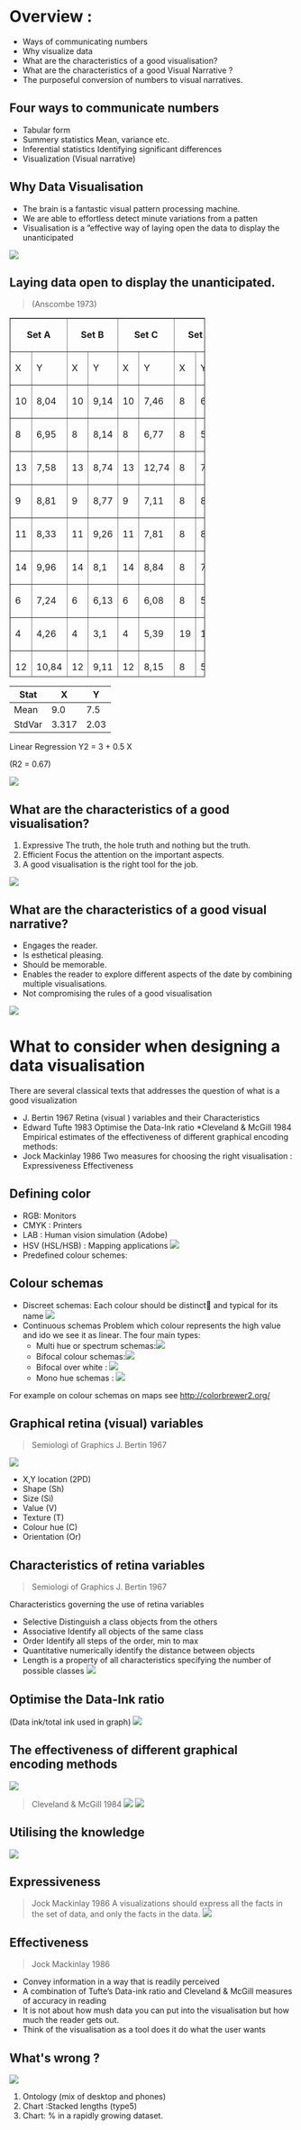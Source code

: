 # Overview :
* Ways of communicating numbers
* Why visualize data
* What are the characteristics of a good visualisation?
* What are the characteristics of a good Visual Narrative ?
* The purposeful conversion of numbers to visual narratives.

## Four ways to communicate numbers
* Tabular form
* Summery statistics Mean, variance etc.
* Inferential statistics Identifying significant differences
* Visualization (Visual narrative)

## Why Data Visualisation
* The brain is a fantastic visual pattern processing machine. 
* We are able to effortless detect minute variations from a patten
* Visualisation is a ”effective way of laying open the data to display the unanticipated

![](https://geoinformatik.github.io/webbooks/GIS_VIZ/viz_res/num_viz1.jpg)

## Laying data open to display the unanticipated.
> (Anscombe 1973)


<table style="border-collapse: collapse; width: 347px; height: 638px;" border="1px">
<tbody>
<tr>
<td style="width: 90px; text-align: center;" colspan="2">
<p><strong>Set A</strong></p>
</td>
<td style="width: 70px; text-align: center;" colspan="2">
<p><strong>Set B</strong></p>
</td>
<td style="width: 68px; text-align: center;" colspan="2">
<p><strong>Set C</strong></p>
</td>
<td style="width: 98px; text-align: center;" colspan="2">
<p><strong>Set D</strong></p>
</td>
</tr>
<tr>
<td style="width: 49px;">
<p>X</p>
</td>
<td style="width: 41px;">
<p>Y</p>
</td>
<td style="width: 30px;">
<p>X</p>
</td>
<td style="width: 40px;">
<p>Y</p>
</td>
<td style="width: 33px;">
<p>X</p>
</td>
<td style="width: 35px;">
<p>Y</p>
</td>
<td style="width: 41px;">
<p>X</p>
</td>
<td style="width: 57px;">
<p>Y</p>
</td>
</tr>
<tr>
<td style="width: 49px;">
<p>10</p>
</td>
<td style="width: 41px;">
<p>8,04</p>
</td>
<td style="width: 30px;">
<p>10</p>
</td>
<td style="width: 40px;">
<p>9,14</p>
</td>
<td style="width: 33px;">
<p>10</p>
</td>
<td style="width: 35px;">
<p>7,46</p>
</td>
<td style="width: 41px;">
<p>8</p>
</td>
<td style="width: 57px;">
<p>6,58</p>
</td>
</tr>
<tr>
<td style="width: 49px;">
<p>8</p>
</td>
<td style="width: 41px;">
<p>6,95</p>
</td>
<td style="width: 30px;">
<p>8</p>
</td>
<td style="width: 40px;">
<p>8,14</p>
</td>
<td style="width: 33px;">
<p>8</p>
</td>
<td style="width: 35px;">
<p>6,77</p>
</td>
<td style="width: 41px;">
<p>8</p>
</td>
<td style="width: 57px;">
<p>5,76</p>
</td>
</tr>
<tr>
<td style="width: 49px;">
<p>13</p>
</td>
<td style="width: 41px;">
<p>7,58</p>
</td>
<td style="width: 30px;">
<p>13</p>
</td>
<td style="width: 40px;">
<p>8,74</p>
</td>
<td style="width: 33px;">
<p>13</p>
</td>
<td style="width: 35px;">
<p>12,74</p>
</td>
<td style="width: 41px;">
<p>8</p>
</td>
<td style="width: 57px;">
<p>7,71</p>
</td>
</tr>
<tr>
<td style="width: 49px;">
<p>9</p>
</td>
<td style="width: 41px;">
<p>8,81</p>
</td>
<td style="width: 30px;">
<p>9</p>
</td>
<td style="width: 40px;">
<p>8,77</p>
</td>
<td style="width: 33px;">
<p>9</p>
</td>
<td style="width: 35px;">
<p>7,11</p>
</td>
<td style="width: 41px;">
<p>8</p>
</td>
<td style="width: 57px;">
<p>8,84</p>
</td>
</tr>
<tr>
<td style="width: 49px;">
<p>11</p>
</td>
<td style="width: 41px;">
<p>8,33</p>
</td>
<td style="width: 30px;">
<p>11</p>
</td>
<td style="width: 40px;">
<p>9,26</p>
</td>
<td style="width: 33px;">
<p>11</p>
</td>
<td style="width: 35px;">
<p>7,81</p>
</td>
<td style="width: 41px;">
<p>8</p>
</td>
<td style="width: 57px;">
<p>8,47</p>
</td>
</tr>
<tr>
<td style="width: 49px;">
<p>14</p>
</td>
<td style="width: 41px;">
<p>9,96</p>
</td>
<td style="width: 30px;">
<p>14</p>
</td>
<td style="width: 40px;">
<p>8,1</p>
</td>
<td style="width: 33px;">
<p>14</p>
</td>
<td style="width: 35px;">
<p>8,84</p>
</td>
<td style="width: 41px;">
<p>8</p>
</td>
<td style="width: 57px;">
<p>7,04</p>
</td>
</tr>
<tr>
<td style="width: 49px;">
<p>6</p>
</td>
<td style="width: 41px;">
<p>7,24</p>
</td>
<td style="width: 30px;">
<p>6</p>
</td>
<td style="width: 40px;">
<p>6,13</p>
</td>
<td style="width: 33px;">
<p>6</p>
</td>
<td style="width: 35px;">
<p>6,08</p>
</td>
<td style="width: 41px;">
<p>8</p>
</td>
<td style="width: 57px;">
<p>5,25</p>
</td>
</tr>
<tr>
<td style="width: 49px;">
<p>4</p>
</td>
<td style="width: 41px;">
<p>4,26</p>
</td>
<td style="width: 30px;">
<p>4</p>
</td>
<td style="width: 40px;">
<p>3,1</p>
</td>
<td style="width: 33px;">
<p>4</p>
</td>
<td style="width: 35px;">
<p>5,39</p>
</td>
<td style="width: 41px;">
<p>19</p>
</td>
<td style="width: 57px;">
<p>12,5</p>
</td>
</tr>
<tr>
<td style="width: 49px;">
<p>12</p>
</td>
<td style="width: 41px;">
<p>10,84</p>
</td>
<td style="width: 30px;">
<p>12</p>
</td>
<td style="width: 40px;">
<p>9,11</p>
</td>
<td style="width: 33px;">
<p>12</p>
</td>
<td style="width: 35px;">
<p>8,15</p>
</td>
<td style="width: 41px;">
<p>8</p>
</td>
<td style="width: 57px;">
<p>5,56</p>
</td>
</tr>
<tr>
<td style="width: 49px;">
<p>7</p>
</td>
<td style="width: 41px;">
<p>4,82</p>
</td>
<td style="width: 30px;">
<p>7</p>
</td>
<td style="width: 40px;">
<p>7,26</p>
</td>
<td style="width: 33px;">
<p>7</p>
</td>
<td style="width: 35px;">
<p>6,42</p>
</td>
<td style="width: 41px;">
<p>8</p>
</td>
<td style="width: 57px;">
<p>7,91</p>
</td>
</tr>
<tr>
<td style="width: 49px;">
<p>5</p>
</td>
<td style="width: 41px;">
<p>5,68</p>
</td>
<td style="width: 30px;">
<p>5</p>
</td>
<td style="width: 40px;">
<p>4,74</p>
</td>
<td style="width: 33px;">
<p>5</p>
</td>
<td style="width: 35px;">
<p>5,73</p>
</td>
<td style="width: 41px;">
<p>8</p>
</td>
<td style="width: 57px;">
<p>6,89</p>
</td>
</tr>
</tbody>
</table>
</blockquote>
<table>
<thead>
<tr>
<th>Stat</th>
<th>X</th>
<th>Y</th>
</tr>
</thead>
<tbody>
<tr>
<td>Mean</td>
<td>9.0</td>
<td>7.5</td>
</tr>
<tr>
<td>StdVar</td>
<td>3.317</td>
<td>2.03</td>
</tr>
</tbody>
</table>
Linear Regression Y2 = 3 + 0.5 X


(R2 = 0.67)


![](https://geoinformatik.github.io/webbooks/GIS_VIZ/viz_res/graph_set%20A-D.png)


## What are the characteristics of a good visualisation?
1. Expressive The truth, the hole truth and nothing but the truth.
2. Efficient Focus the attention on the important aspects.
3. A good visualisation is the right tool for the job.

![](https://geoinformatik.github.io/webbooks/GIS_VIZ/viz_res/graph.jpg)


## What are the characteristics of a good visual narrative?
* Engages the reader.
* Is esthetical pleasing.
* Should be memorable.
* Enables the reader to explore different aspects of the date by combining multiple visualisations.
* Not compromising the rules of a good visualisation

![](https://geoinformatik.github.io/webbooks/GIS_VIZ/viz_res/diamands.jpg)

# What to consider when designing a data visualisation
There are several classical texts that addresses the question of what is a good visualization 
* J. Bertin  1967
  Retina (visual ) variables and their Characteristics
* Edward Tufte 1983
  Optimise the Data-Ink ratio
*Cleveland & McGill 1984 
  Empirical estimates of the effectiveness of different graphical encoding  methods:
* Jock Mackinlay 1986 
  Two measures for choosing the right visualisation :
  Expressiveness
  Effectiveness
  
## Defining color
*  RGB: Monitors
*  CMYK : Printers
*  LAB : Human vision simulation (Adobe)
*  HSV (HSL/HSB) : Mapping applications ![](https://geoinformatik.github.io/webbooks/GIS_VIZ/viz_res/hsv.jpg)
*  Predefined colour schemes:

## Colour schemas
*  Discreet schemas:
  Each colour should be distinct and typical for its name
  ![](https://geoinformatik.github.io/webbooks/GIS_VIZ/viz_res/Discreet_schemas.jpg)
* Continuous schemas
  Problem which colour represents the high value and ido we see it as linear. The four main types:
  * Multi hue or spectrum schemas:![](https://geoinformatik.github.io/webbooks/GIS_VIZ/viz_res/SpecturalSchemas.jpg)
  * Bifocal colour schemas:![](https://geoinformatik.github.io/webbooks/GIS_VIZ/viz_res/BifocalSchemas.jpg)
  * Bifocal over white : ![](https://geoinformatik.github.io/webbooks/GIS_VIZ/viz_res/Bifocal_WhteSchemas.jpg)
  * Mono hue schemas : ![](https://geoinformatik.github.io/webbooks/GIS_VIZ/viz_res/MonoHuelSchemas.jpg)
  
For example on colour schemas on maps see <http://colorbrewer2.org/>

## Graphical retina (visual) variables
> Semiologi of Graphics J. Bertin  1967

![](https://geoinformatik.github.io/webbooks/GIS_VIZ/viz_res/visualVariable.jpg)
*  X,Y location (2PD)
*  Shape (Sh)
*  Size (Si)
*  Value (V)
*  Texture (T)
*  Colour hue (C)
*  Orientation (Or)


## Characteristics of retina variables
> Semiologi of Graphics J. Bertin  1967

Characteristics governing the use of retina variables
*  Selective Distinguish a class objects from the others
*  Associative  Identify all objects of the same class
*  Order  Identify all steps of the order, min to max
*  Quantitative numerically identify the distance between objects
*  Length is a property of all characteristics specifying the number of possible classes
![](https://geoinformatik.github.io/webbooks/GIS_VIZ/viz_res/visualVariableCompar.jpg)

## Optimise the Data-Ink ratio
(Data ink/total ink used in graph)
![](https://geoinformatik.github.io/webbooks/GIS_VIZ/viz_res/dataInk.jpg)

## The effectiveness of different graphical encoding  methods
![](https://geoinformatik.github.io/webbooks/GIS_VIZ/viz_res/graphicalEncodingCompare.png)

> Cleveland & McGill 1984 
![](https://geoinformatik.github.io/webbooks/GIS_VIZ/viz_res/graphicalEncodingCompCleveland.jpg)
![](https://geoinformatik.github.io/webbooks/GIS_VIZ/viz_res/graphicalEncodingCompCleveland_2.jpg)

## Utilising the knowledge
![](https://geoinformatik.github.io/webbooks/GIS_VIZ/viz_res/EncodingForWhat.png)

## Expressiveness
> Jock Mackinlay 1986 
A visualizations should  express all the facts in the set of data, and only the facts in the data.
![](https://geoinformatik.github.io/webbooks/GIS_VIZ/viz_res/Expressiveness.jpg)

## Effectiveness
> Jock Mackinlay 1986
*  Convey information in a way that is readily perceived 
*  A combination of Tufte’s Data-ink ratio and Cleveland & McGill measures of accuracy in reading
*  It is not about how mush data you can put into the visualisation but how much the reader gets out.
*  Think of the visualisation as a tool does it do what the user wants


## What's wrong ?
![](https://geoinformatik.github.io/webbooks/GIS_VIZ/viz_res/wrong.jpg)

1.  Ontology (mix of desktop and phones)
2.  Chart :Stacked lengths (type5)
3.  Chart: % in a rapidly growing dataset.




